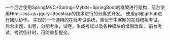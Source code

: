 一个后台使用SpringMVC+Spring+Mybits+SpringBoot的框架进行架构，前台使用Html+css+js+jqury+Boostrap的技术进行的分离式开发。
使用git和github进行团队协作。
实现的一个通用的在线考试系统，类似于牛客网的在线模拟考试。
后台出题，出卷，分配考生，试卷，生成考试以及各种模块的增删改查，
前台考试，考试倒计时，可防重复提交。
